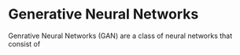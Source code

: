 # Generative Neural Networks

Genrative Neural Networks (GAN) are a class of neural networks that consist of 
